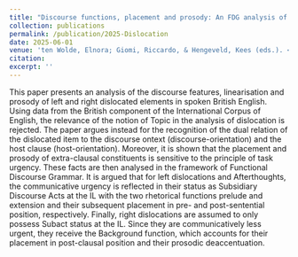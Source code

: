 ```yaml
---
title: "Discourse functions, placement and prosody: An FDG analysis of left- and right-dislocation in British English"
collection: publications
permalink: /publication/2025-Dislocation
date: 2025-06-01
venue: 'ten Wolde, Elnora; Giomi, Riccardo, & Hengeveld, Kees (eds.). <i>Linearization in Functional Discourse Grammar</i>. Berlin: De Gruyter'
citation:
excerpt: ''
---
```


This paper presents an analysis of the discourse features, linearisation and prosody of left and right dislocated elements in spoken British English. Using data from the British component of the International Corpus of English, the relevance of the notion of Topic in the analysis of dislocation is rejected. The paper argues instead for the recognition of the dual relation of the dislocated item to the discourse ontext (discourse-orientation) and the host clause (host-orientation). Moreover, it is shown that the placement and prosody of extra-clausal constituents is sensitive to the principle of task urgency. These facts are then analysed in the framework of Functional Discourse Grammar. It is argued that for left dislocations and Afterthoughts, the communicative urgency is reflected in their status as Subsidiary Discourse Acts at the IL with the two rhetorical functions prelude and extension and their subsequent placement in pre- and post-sentential position, respectively. Finally, right dislocations are assumed to only possess Subact status at the IL. Since they are communicatively less urgent, they receive the Background function, which accounts for their placement in post-clausal position and their prosodic deaccentuation.
